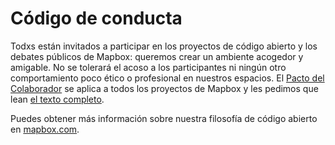 # Código de conducta

Todxs están invitados a participar en los proyectos de código abierto y los debates públicos de Mapbox: queremos crear un ambiente acogedor y amigable. No se tolerará el acoso a los participantes ni ningún otro comportamiento poco ético o profesional en nuestros espacios. El [Pacto del Colaborador](http://contributor-covenant.org) se aplica a todos los proyectos de Mapbox y les pedimos que lean [el texto completo](http://contributor-covenant.org/version/1/2/0/).

Puedes obtener más información sobre nuestra filosofía de código abierto en [mapbox.com](https://www.mapbox.com/about/open/).
